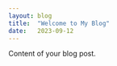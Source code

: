 ```yaml
---
layout: blog
title:  "Welcome to My Blog"
date:   2023-09-12
---
```


Content of your blog post.
<!--stackedit_data:
eyJoaXN0b3J5IjpbMTkzOTk4NDg0NV19
-->